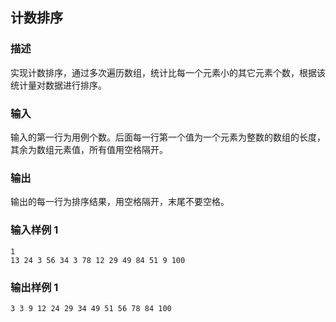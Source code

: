 ## 计数排序

### 描述

实现计数排序，通过多次遍历数组，统计比每一个元素小的其它元素个数，根据该统计量对数据进行排序。

### 输入

输入的第一行为用例个数。后面每一行第一个值为一个元素为整数的数组的长度，其余为数组元素值，所有值用空格隔开。

### 输出

输出的每一行为排序结果，用空格隔开，末尾不要空格。

### 输入样例 1 

```
1
13 24 3 56 34 3 78 12 29 49 84 51 9 100
```

### 输出样例 1

```
3 3 9 12 24 29 34 49 51 56 78 84 100
```